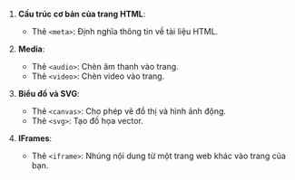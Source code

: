 1. **Cấu trúc cơ bản của trang HTML**:

   - Thẻ `<meta>`: Định nghĩa thông tin về tài liệu HTML.

2. **Media**:

   - Thẻ `<audio>`: Chèn âm thanh vào trang.
   - Thẻ `<video>`: Chèn video vào trang.

3. **Biểu đồ và SVG**:

   - Thẻ `<canvas>`: Cho phép vẽ đồ thị và hình ảnh động.
   - Thẻ `<svg>`: Tạo đồ họa vector.

4. **IFrames**:

   - Thẻ `<iframe>`: Nhúng nội dung từ một trang web khác vào trang của bạn.
